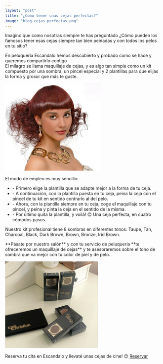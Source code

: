 ```yaml
---
layout: "post"
title: "¿Como tener unas cejas perfectas?"
image: "blog-cejas-perfectas.png"
---
```


 <article class="container mod-row">
  <div class="container-item-text-left">
   <p>
     Imagino que como nosotras siempre te has preguntado ¿Cómo pueden los famosos tener esas cejas siempre tan bien peinadas y con todos los pelos en tu sitio?<br>
   </p>
   <p>
    En peluquería Escándalo hemos descubierto y probado como se hace y queremos compartirlo contigo<br>
    El milagro se llama maquillaje de cejas, y es algo tan simple como un kit compuesto por una sombra, un pincel especial y 2 plantillas para que elijas la forma y grosor que más te guste.
   </p>
 </div>
 <div>
   <img src="img/banniercejas.jpg" width="310" height="auto" alt="Peluqueria Escandalo peinado de cejas">
 </div>
   <p>
   El modo de empleo es muy sencillo:
     <ul class="paragraph-list-ul">
       <li>- Primero elige la plantilla que se adapte mejor a la forma de tu ceja.</li>
       <li>- A continuación, con la plantilla puesta en tu ceja, peina la ceja con el pincel de tu kit en sentido contrario al del pelo.</li>
       <li>- Ahora, con la plantilla siempre en tu ceja, coge el maquillaje con tu pincel, y peina y pinta la ceja en el sentido de la misma.</li>
       <li>- Por último quita la plantilla, y voilà! &#128525; Una ceja perfecta, en cuatro cómodos pasos.</li>
     </ul>
   </p>
   <p>Nuestro kit profesional tiene 8 sombras en diferentes tonos:
   Taupe, Tan, Charcoal, Black, Dark Brown, Brown, Bronze, Irid Brown.
   </p>
   <p>
     **Pásate por nuestro salón** y con tu servicio de peluquería **te ofreceremos un maquillaje de cejas** y te asesoraremos sobre el tono de sombra que va mejor con tu color de piel y de pelo.
   </p>
  <div>
   <img src="img/peinadocejas.jpg" width="300" height="auto" alt="Peluqueria Escandalo peinado de cejas">
  </div>
   <p class="container text-center">
   Reserva tu cita en Escandalo y llevaté unas cejas de cine! &#128521; <a class="button" href="{{ site.url }}/formulario">Reservar</a>
   </p>
</article>
